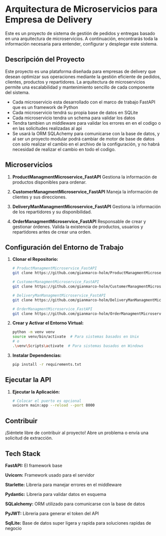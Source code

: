 # Arquitectura de Microservicios para Empresa de Delivery

Este es un proyecto de sistema de gestión de pedidos y entregas basado en una arquitectura de microservicios. A continuación, encontrarás toda la información necesaria para entender, configurar y desplegar este sistema.

## Descripción del Proyecto
Este proyecto es una plataforma diseñada para empresas de delivery que desean optimizar sus operaciones mediante la gestión eficiente de pedidos, clientes, productos y repartidores. La arquitectura de microservicios permite una escalabilidad y mantenimiento sencillo de cada componente del sistema.

- Cada microservicio esta desarrollado con el marco de trabajo FastAPI que es un framework de Python
- Cada microservicio tendrá su propia base de datos en SQLite
- Cada microservicio tendra un schema para validar los datos
- Tendra tambien un middleware para validar los errores en en el codigo o en las solicitudes realizadas al api
- Se usará la ORM SQLAchemy para comunicarse con la base de datos, y al ser un proyecto modular podrá cambiar de motor de base de datos con solo realizar el cambio en el archivo de la configuración, y no habrá necesidad de realizar el cambio en todo el codigo.

## Microservicios

1. **ProductManagmentMicroservice_FastAPI**
Gestiona la información de productos disponibles para ordenar.

2. **CustomerManagmentMicroservice_FastAPI**
Maneja la información de clientes y sus direcciones.

3. **DeliveryManManagmentMicroservice_FastAPI**
Gestiona la información de los repartidores y su disponibilidad.

4. **OrderManagmentMicroservice_FastAPI**
Responsable de crear y gestionar órdenes. Valida la existencia de productos, usuarios y repartidores antes de crear una orden.

## Configuración del Entorno de Trabajo

1. **Clonar el Repositorio:**
    ```bash
   # ProductManagmentMicroservice_FastAPI
   git clone https://github.com/gianmarco-holm/ProductManagmentMicroservice_FastAPI.git
    
   # CustomerManagmentMicroservice_FastAPI
   git clone https://github.com/gianmarco-holm/CustomerManagmentMicroservice_FastAPI.git
   
   # DeliveryManManagmentMicroservice_FastAPI
   git clone https://github.com/gianmarco-holm/DeliveryManManagmentMicroservice_FastAPI.git
    
   # OrderManagmentMicroservice_FastAPI
    git clone https://github.com/gianmarco-holm/OrderManagmentMicroservice_FastAPI.git
    ```

2. **Crear y Activar el Entorno Virtual:**
    ```bash
    python -m venv venv
    source venv/bin/activate  # Para sistemas basados en Unix
    # o
    .\venv\Scripts\activate  # Para sistemas basados en Windows
    ```

3. **Instalar Dependencias:**
    ```bash
    pip install -r requirements.txt
    ```

## Ejecutar la API

1. **Ejecutar la Aplicación:**
    ```bash
    # Colocar el puerto es opcional
    uvicorn main:app --reload --port 8000
    ```

## Contribuir
¡Siéntete libre de contribuir al proyecto! Abre un problema o envía una solicitud de extracción.


## Tech Stack

**FastAPI:** El framework base

**Uvicorn:** Framework usado para el servidor

**Starlette:** Libreria para manejar errores en el middleware

**Pydantic:** Libreria para validar datos en esquema

**SQLalchemy:** ORM utilizado para comunicarse con la base de datos

**PyJWT:** Libreria para generar el token del API

**SqlLite:** Base de datos super ligera y rapida para soluciones rapidas de negocio
